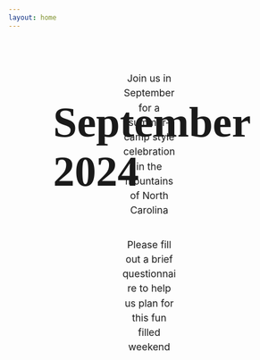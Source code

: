 ```yaml
---
layout: home
---
```


<script lang="ts" setup>
  import VPImage from 'vitepress/dist/client/theme-default/components/VPImage.vue';
  import VPButton from 'vitepress/dist/client/theme-default/components/VPButton.vue';
</script>

<div class="hero">
  <VPImage class="image" image="/images/home_hero.jpg"></VPImage>

  <h1 class="hero-title">September 2024</h1>
</div>

<article class="action">
  <div class="action-description">
    <p>Join us in September for a summer-camp style celebration in the mountains of North Carolina</p>
    <p>Please fill out a brief questionnaire to help us plan for this fun filled weekend</p>
    <VPButton text="Click to View" href="https://docs.google.com/forms/d/e/1FAIpQLSfjVaCJHiNUDhZZocJlhuo69HipwODoZLmgsj4-apVz4iRdIg/viewform?usp=sf_link" />
  </div>

  <VPImage image="/images/IMG_2627.jpg"></VPImage>
</article>

<carousel :autoplay="true" :loop="true" :scrollPerPage="false" :perPage="1" :perPageCustom="[[768,2]]" :paginationPosition="'bottom-overlay'">
  <slide>
    <VPImage image="/images/DSC_0199.jpg"></VPImage>
  </slide>
  <slide>
    <VPImage image="/images/7A9C52CD-A283-4AF5-A4E4-E22EBDCAFF4A.jpg"></VPImage>
  </slide>
  <slide>
    <VPImage image="/images/IMG_0063.jpg"></VPImage>
  </slide>
  <slide>
    <VPImage image="/images/231113000203190014.jpg"></VPImage>
  </slide>
  <slide>
    <VPImage image="/images/231113000203220022.jpg"></VPImage>
  </slide>
  <slide>
    <VPImage image="/images/IMG_0426.jpg"></VPImage>
  </slide>
  <slide>
    <VPImage image="/images/231113000203190008.jpg"></VPImage>
  </slide>
</carousel>

<style lang="scss">
  @font-face{
    font-family: "Pacific Northwest Letters W01";
    src: url("/fonts/e0870aa7286662dd08f498a39e6737de.eot");
    src: url("/fonts/e0870aa7286662dd08f498a39e6737de.eot?#iefix")format("embedded-opentype"),
        url("/fonts/e0870aa7286662dd08f498a39e6737de.woff")format("woff"),
        url("/fonts/e0870aa7286662dd08f498a39e6737de.woff2")format("woff2"),
        url("/fonts/e0870aa7286662dd08f498a39e6737de.ttf")format("truetype"),
        url("/fonts/e0870aa7286662dd08f498a39e6737de.svg#Pacific Northwest Letters W01")format("svg");
    font-weight:normal;
    font-style:normal;
    font-display:swap;
  }

  .hero {
    position: relative;

    .hero-title {
      font-family: "Pacific Northwest Letters W01";
      position: absolute;
      top: 98%;
      left: 5rem;
      font-size: min(8vw, 80px);
    }
  }

  .action {
    margin: 4em 10%;

    .action-description {
      text-align: center;

      p {
        font-size: 1.25em;
        line-height: 1.5em;
        margin-bottom: 2em;
      }
    }

    .VPImage {
      border-radius: 25%;
      margin: 2em 0;
    }
  }

  .VueCarousel {
    .VPImage {
      min-width: 100vw;
      height: 30em;
      object-fit: cover;
      width: auto;
    }
  }

  @media (min-width: 768px) {
    .action {
      display: flex;
      align-items: center;
      justify-content: center;

      .action-description {
        width: 50%;

        p {
          margin-bottom: 2em;
          margin-left: 3em;
          margin-right: 3em;
        }
      }

      .VPImage {
        justify-self: center;
        max-height: 50vh;
        margin: 0 3em;
      }
    }

    .VueCarousel {
      .VPImage {
        min-width: 50vw;
        height: 30em;
        object-fit: cover;
        width: auto;
      }
    }
  }
</style>
